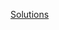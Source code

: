 [Solutions](https://github.com/digital-asset/certification-damlfundamentals-ledgerprogramming-lab-solution)